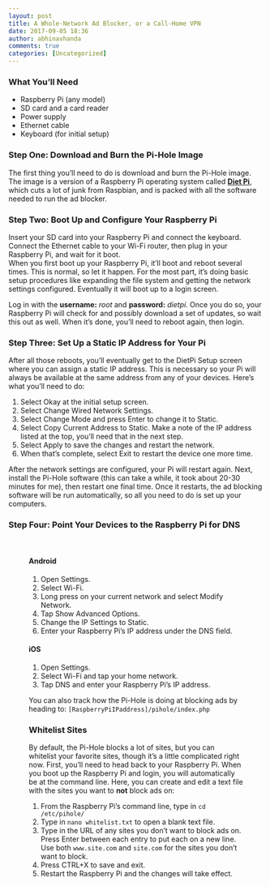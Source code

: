 ```yaml
---
layout: post
title: A Whole-Network Ad Blocker, or a Call-Home VPN
date: 2017-09-05 18:36
author: abhinavhanda
comments: true
categories: [Uncategorized]
---
```

<h3>What You’ll Need</h3>
<ul>
	<li>Raspberry Pi (any model)</li>
	<li>SD card and a card reader</li>
	<li>Power supply</li>
	<li>Ethernet cable</li>
	<li>Keyboard (for initial setup)</li>
</ul>
<h3>Step One: Download and Burn the Pi-Hole Image</h3>
The first thing you’ll need to do is download and burn the Pi-Hole image. The image is a version of a Raspberry Pi operating system called <a href="https://www.raspberrypi.org/forums/viewtopic.php?f=63&amp;t=100976" target="_blank" rel="noopener"><strong>Diet Pi</strong></a>, which cuts a lot of junk from Raspbian, and is packed with all the software needed to run the ad blocker.
<h3>Step Two: Boot Up and Configure Your Raspberry Pi</h3>
Insert your SD card into your Raspberry Pi and connect the keyboard. Connect the Ethernet cable to your Wi-Fi router, then plug in your Raspberry Pi, and wait for it boot.
<div class="js_ad-mobile-dynamic js_ad-dynamic ad-mobile-dynamic"></div>
When you first boot up your Raspberry Pi, it’ll boot and reboot several times. This is normal, so let it happen. For the most part, it’s doing basic setup procedures like expanding the file system and getting the network settings configured. Eventually it will boot up to a login screen.

Log in with the <strong>username:</strong> <em>root</em> and <strong>password:</strong> <em>dietpi</em>. Once you do so, your Raspberry Pi will check for and possibly download a set of updates, so wait this out as well. When it’s done, you’ll need to reboot again, then login.
<h3>Step Three: Set Up a Static IP Address for Your Pi</h3>
After all those reboots, you’ll eventually get to the DietPi Setup screen where you can assign a static IP address. This is necessary so your Pi will always be available at the same address from any of your devices. Here’s what you’ll need to do:
<ol>
	<li>Select Okay at the initial setup screen.</li>
	<li>Select Change Wired Network Settings.</li>
	<li>Select Change Mode and press Enter to change it to Static.</li>
	<li>Select Copy Current Address to Static. Make a note of the IP address listed at the top, you’ll need that in the next step.</li>
	<li>Select Apply to save the changes and restart the network.</li>
	<li>When that’s complete, select Exit to restart the device one more time.</li>
</ol>
After the network settings are configured, your Pi will restart again. Next, install the Pi-Hole software (this can take a while, it took about 20-30 minutes for me), then restart one final time. Once it restarts, the ad blocking software will be run automatically, so all you need to do is set up your computers.
<h3>Step Four: Point Your Devices to the Raspberry Pi for DNS</h3>
<figure class="js_marquee-assetfigure align--bleed">
<div class="img-wrapper lazy-image ">
<div class="img-permalink-sub-wrapper img-permalink-sub-wrapper--nobackground">

&nbsp;
<h4><strong>Android</strong></h4>
<ol>
	<li>Open Settings.</li>
	<li>Select Wi-Fi.</li>
	<li>Long press on your current network and select Modify Network.</li>
	<li>Tap Show Advanced Options.</li>
	<li>Change the IP Settings to Static.</li>
	<li>Enter your Raspberry Pi’s IP address under the DNS field.</li>
</ol>
<h4><strong>iOS</strong></h4>
<ol>
	<li>Open Settings.</li>
	<li>Select Wi-Fi and tap your home network.</li>
	<li>Tap DNS and enter your Raspberry Pi’s IP address.</li>
</ol>
You can also track how the Pi-Hole is doing at blocking ads by heading to: <code>[RaspberryPiIPaddress]/pihole/index.php</code>
<h3>Whitelist Sites</h3>
By default, the Pi-Hole blocks a lot of sites, but you can whitelist your favorite sites, though it’s a little complicated right now. First, you’ll need to head back to your Raspberry Pi. When you boot up the Raspberry Pi and login, you will automatically be at the command line. Here, you can create and edit a text file with the sites you want to <strong>not</strong> block ads on:
<ol>
	<li>From the Raspberry Pi’s command line, type in <code>cd /etc/pihole/</code></li>
	<li>Type in <code>nano whitelist.txt</code> to open a blank text file.</li>
	<li>Type in the URL of any sites you don’t want to block ads on. Press Enter between each entry to put each on a new line. Use both <code>www.site.com</code> and <code>site.com</code> for the sites you don’t want to block.</li>
	<li>Press CTRL+X to save and exit.</li>
	<li>Restart the Raspberry Pi and the changes will take effect.</li>
</ol>
</div>
</div>
</figure>&nbsp;

